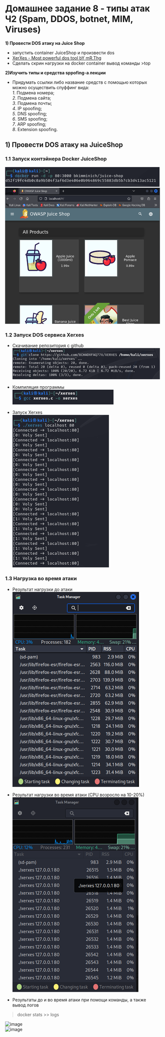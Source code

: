 # Домашнее задание 8 - типы атак Ч2 (Spam, DDOS, botnet, MIM, Viruses)

**1) Провести DOS атаку на Juice Shop**  
- запустить container JuiceShop и произвести dos
- [XerXes - Most powerful dos tool bY mR.Thg](https://github.com/XCHADXFAQ77X/XERXES)
- Сделать скрин нагрузки на docker container вывод команды  >top

**2)Изучить типы и средства sppofing-a лекции**
- Придумать ссылки либо название средств с помощью которых можно осуществить спуффинг вида:  
_1_. Подмена номера;  
_2_. Подмена сайта;  
_3_. Подмена почты;  
_4_. IP spoofing;  
_5_. DNS spoofing;  
_6_. SMS spoofing;  
_7_. ARP spoofing;  
_8_. Extension spoofing.  

## 1) Провести DOS атаку на JuiceShop  
### 1.1 Запуск контэйнера Docker JuiceShop  
![image](https://github.com/StsiapanSikorsky/Cybersecurity_TMScourse/blob/main/Task8/img/Docker_StartJuiceShop.png)  
![image](https://github.com/StsiapanSikorsky/Cybersecurity_TMScourse/blob/main/Task8/img/JuiceShop_Window.png)  

### 1.2 Запуск DOS сервиса Xerxes  
- Скачивание репозитория с github  
![image](https://github.com/StsiapanSikorsky/Cybersecurity_TMScourse/blob/main/Task8/img/Xerxes_1_coppy.png)    

- Компиляция программы  
![image](https://github.com/StsiapanSikorsky/Cybersecurity_TMScourse/blob/main/Task8/img/Xerxes_2_compil.png)   

- Запуск Xerxes  
![image](https://github.com/StsiapanSikorsky/Cybersecurity_TMScourse/blob/main/Task8/img/Xerxes_3_startAttack.png)   

### 1.3 Нагрузка во время атаки  
- Результат нагрузки до атаки  
![image](https://github.com/StsiapanSikorsky/Cybersecurity_TMScourse/blob/main/Task8/img/CPU_beforeAttack.png)    

- Результат нагрузки во время атаки (CPU возросло на 10-20%)  
![image](https://github.com/StsiapanSikorsky/Cybersecurity_TMScourse/blob/main/Task8/img/CPU_afterAttack.png)

- Результаты до и во время атаки при помощи команды, а также вывод логов  
>docker stats >> logs

![image]()  
![image]()  
